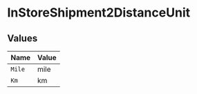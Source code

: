 # InStoreShipment2DistanceUnit


## Values

| Name   | Value  |
| ------ | ------ |
| `Mile` | mile   |
| `Km`   | km     |
